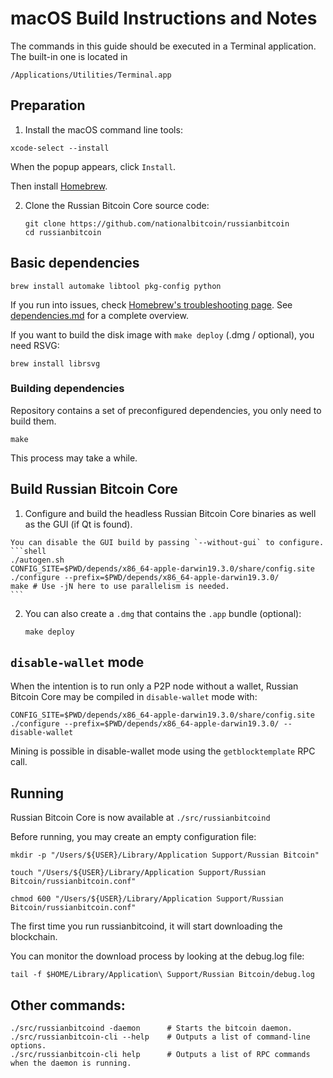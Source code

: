 # macOS Build Instructions and Notes

The commands in this guide should be executed in a Terminal application.
The built-in one is located in
```
/Applications/Utilities/Terminal.app
```

## Preparation

1. Install the macOS command line tools:

```shell
xcode-select --install
```

When the popup appears, click `Install`.

Then install [Homebrew](https://brew.sh).

2. Clone the Russian Bitcoin Core source code:
    ```shell
    git clone https://github.com/nationalbitcoin/russianbitcoin
    cd russianbitcoin
    ```

## Basic dependencies
```shell
brew install automake libtool pkg-config python
```

If you run into issues, check [Homebrew's troubleshooting page](https://docs.brew.sh/Troubleshooting).
See [dependencies.md](dependencies.md) for a complete overview.

If you want to build the disk image with `make deploy` (.dmg / optional), you need RSVG:
```shell
brew install librsvg
```
### Building dependencies

Repository contains a set of preconfigured dependencies, you only need to build them.

```cd depends
make
```

This process may take a while.

## Build Russian Bitcoin Core

1.    Configure and build the headless Russian Bitcoin Core binaries as well as the GUI (if Qt is found).

    You can disable the GUI build by passing `--without-gui` to configure.
    ```shell
    ./autogen.sh
    CONFIG_SITE=$PWD/depends/x86_64-apple-darwin19.3.0/share/config.site ./configure --prefix=$PWD/depends/x86_64-apple-darwin19.3.0/
    make # Use -jN here to use parallelism is needed.
    ```

2.  You can also create a  `.dmg` that contains the `.app` bundle (optional):
    ```shell
    make deploy
    ```

## `disable-wallet` mode
When the intention is to run only a P2P node without a wallet, Russian Bitcoin Core may be
compiled in `disable-wallet` mode with:
```shell
CONFIG_SITE=$PWD/depends/x86_64-apple-darwin19.3.0/share/config.site ./configure --prefix=$PWD/depends/x86_64-apple-darwin19.3.0/ --disable-wallet
```

Mining is possible in disable-wallet mode using the `getblocktemplate` RPC call.

## Running
Russian Bitcoin Core is now available at `./src/russianbitcoind`

Before running, you may create an empty configuration file:
```shell
mkdir -p "/Users/${USER}/Library/Application Support/Russian Bitcoin"

touch "/Users/${USER}/Library/Application Support/Russian Bitcoin/russianbitcoin.conf"

chmod 600 "/Users/${USER}/Library/Application Support/Russian Bitcoin/russianbitcoin.conf"
```

The first time you run russianbitcoind, it will start downloading the blockchain. 

You can monitor the download process by looking at the debug.log file:
```shell
tail -f $HOME/Library/Application\ Support/Russian Bitcoin/debug.log
```

## Other commands:
```shell
./src/russianbitcoind -daemon      # Starts the bitcoin daemon.
./src/russianbitcoin-cli --help    # Outputs a list of command-line options.
./src/russianbitcoin-cli help      # Outputs a list of RPC commands when the daemon is running.
```
